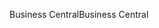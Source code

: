 <span data-ttu-id="fdc23-101">Business Central</span><span class="sxs-lookup"><span data-stu-id="fdc23-101">Business Central</span></span>
